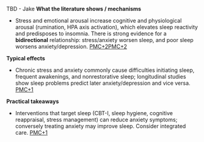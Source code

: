 TBD - Jake
**What the literature shows / mechanisms**

- Stress and emotional arousal increase cognitive and physiological arousal (rumination, HPA axis activation), which elevates sleep reactivity and predisposes to insomnia. There is strong evidence for a **bidirectional** relationship: stress/anxiety worsen sleep, and poor sleep worsens anxiety/depression. [PMC+2PMC+2](https://pmc.ncbi.nlm.nih.gov/articles/PMC7045300/?utm_source=chatgpt.com)
    
**Typical effects**

- Chronic stress and anxiety commonly cause difficulties initiating sleep, frequent awakenings, and nonrestorative sleep; longitudinal studies show sleep problems predict later anxiety/depression and vice versa. [PMC+1](https://pmc.ncbi.nlm.nih.gov/articles/PMC6545794/?utm_source=chatgpt.com)
    

**Practical takeaways**

- Interventions that target sleep (CBT-I, sleep hygiene, cognitive reappraisal, stress management) can reduce anxiety symptoms; conversely treating anxiety may improve sleep. Consider integrated care. [PMC+1](https://pmc.ncbi.nlm.nih.gov/articles/PMC7369215/?utm_source=chatgpt.com)
